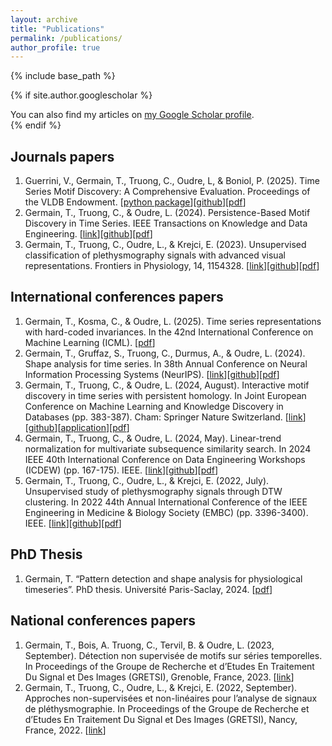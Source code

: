 ```yaml
---
layout: archive
title: "Publications"
permalink: /publications/
author_profile: true
---
```


{% include base_path %}

{% if site.author.googlescholar %}
  <div class="wordwrap">You can also find my articles on <a href="{{site.author.googlescholar}}">my Google Scholar profile</a>.</div>
{% endif %}

## Journals papers

<ol>

  <li>
    Guerrini, V., Germain, T., Truong, C.,  Oudre, L, & Boniol, P. (2025). Time Series Motif Discovery: A Comprehensive Evaluation. Proceedings of the VLDB Endowment. [<a href="https://tsmd.readthedocs.io/en/latest/index.html">python package</a>][<a href="https://github.com/grrvlr/TSMD">github</a>][<a href="https://thibaut-germain.github.io/files/papers/MD_benchmark.pdf">pdf</a>] 
  </li>

  <li>
    Germain, T., Truong, C., & Oudre, L. (2024). Persistence-Based Motif Discovery in Time Series. IEEE Transactions on Knowledge and Data Engineering. [<a href="https://ieeexplore.ieee.org/abstract/document/10568370">link</a>][<a href="https://github.com/thibaut-germain/Persistent-Pattern-Discovery">github</a>][<a href="https://thibaut-germain.github.io/files/papers/persistent_dattern_discovery.pdf">pdf</a>] 
  </li>

  <li>
    Germain, T., Truong, C., Oudre, L., & Krejci, E. (2023). Unsupervised classification of plethysmography signals with advanced visual representations. Frontiers in Physiology, 14, 1154328. [<a href="https://www.frontiersin.org/journals/physiology/articles/10.3389/fphys.2023.1154328/full">link</a>][<a href="https://github.com/thibaut-germain/DCP_Clustering">github</a>][<a href="https://thibaut-germain.github.io/files/papers/frontiers_plethysmography.pdf">pdf</a>]   
  </li>

</ol>

## International conferences papers


<ol>

  <li>
    Germain, T., Kosma, C., & Oudre, L. (2025). Time series representations with hard-coded invariances. In the 42nd International Conference on Machine Learning (ICML). [<a href="https://thibaut-germain.github.io/files/papers/invconv.pdf">pdf</a>]
  </li>

  <li>
    Germain, T., Gruffaz, S., Truong, C., Durmus, A., & Oudre, L. (2024). Shape analysis for time series. In 38th Annual Conference on Neural Information Processing Systems (NeurIPS). [<a href="https://openreview.net/forum?id=JM0IQSliol">link</a>][<a href="https://github.com/thibaut-germain/TSLDDMM">github</a>][<a href="https://thibaut-germain.github.io/files/papers/shape_analysis_for_time_series.pdf">pdf</a>]
  </li>

  <li>
    Germain, T., Truong, C., & Oudre, L. (2024, August). Interactive motif discovery in time series with persistent homology. In Joint European Conference on Machine Learning and Knowledge Discovery in Databases (pp. 383-387). Cham: Springer Nature Switzerland. [<a href="https://ieeexplore.ieee.org/abstract/document/10555089">link</a>][<a href="https://github.com/thibaut-germain/Persistent_Pattern_Discovery_App">github</a>][<a href="https://persistent-pattern-discovery.onrender.com">application</a>][<a href="https://thibaut-germain.github.io/files/papers/ecml_pkdd_demo_pepa.pdf">pdf</a>]
  </li>

  <li>
    Germain, T., Truong, C., & Oudre, L. (2024, May). Linear-trend normalization for multivariate subsequence similarity search. In 2024 IEEE 40th International Conference on Data Engineering Workshops (ICDEW) (pp. 167-175). IEEE. [<a href="https://ieeexplore.ieee.org/abstract/document/10555089">link</a>][<a href="https://github.com/thibaut-germain/lt-normalized">github</a>][<a href="https://thibaut-germain.github.io/files/papers/arxiv_linear_trend.pdf">pdf</a>]
  </li>

  <li>
    Germain, T., Truong, C., Oudre, L., & Krejci, E. (2022, July). Unsupervised study of plethysmography signals through DTW clustering. In 2022 44th Annual International Conference of the IEEE Engineering in Medicine & Biology Society (EMBC) (pp. 3396-3400). IEEE.  [<a href="https://ieeexplore.ieee.org/abstract/document/9870907">link</a>][<a href="https://github.com/thibaut-germain/DCP_Clustering">github</a>][<a href="https://thibaut-germain.github.io/files/papers/embc2022_plethysmography.pdf">pdf</a>]
  </li>

</ol>

## PhD Thesis
<ol>
<li>
  Germain, T. “Pattern detection and shape analysis for physiological timeseries”. PhD thesis. Université Paris-Saclay, 2024. [<a href="https://thibaut-germain.github.io/files/papers/thesis.pdf">pdf</a>]
</li>
</ol>

## National conferences papers
<ol>
  <li>
    Germain, T., Bois, A. Truong, C., Tervil, B. & Oudre, L. (2023, September). Détection non supervisée de motifs sur séries temporelles. In Proceedings of the Groupe de Recherche et d’Etudes En Traitement Du Signal et Des Images (GRETSI), Grenoble, France, 2023. [<a href="https://gretsi.fr/data/colloque/pdf/2023_bois1380.pdf">link</a>]
  </li>

  <li>
    Germain, T., Truong, C., Oudre, L., & Krejci, E. (2022, September). Approches non-supervisées et non-linéaires pour l’analyse de signaux de pléthysmographie. In Proceedings of the Groupe de Recherche et d’Etudes En Traitement Du Signal et Des Images (GRETSI), Nancy, France, 2022. [<a href="https://gretsi.fr/data/colloque/pdf/2023_bois1380.pdf">link</a>]
  </li>
</ol>

